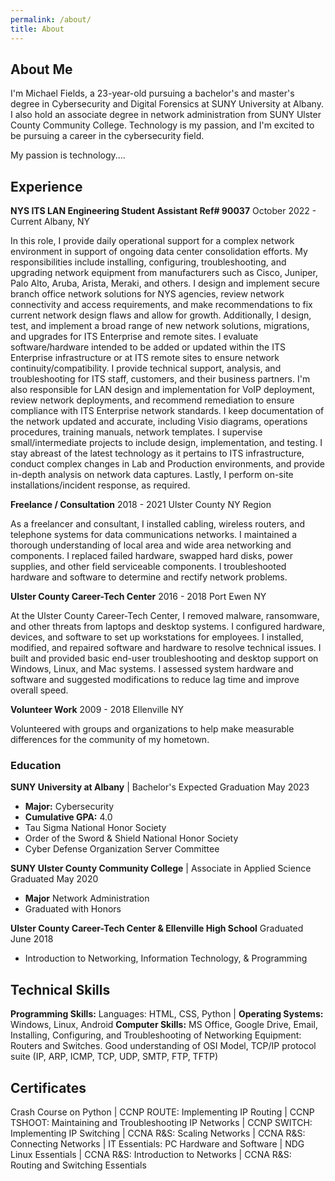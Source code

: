 ```yaml
---
permalink: /about/
title: About
---
```

## About Me

I'm Michael Fields, a 23-year-old pursuing a bachelor's and master's degree in Cybersecurity and Digital Forensics at SUNY University at Albany. I also hold an associate degree in network administration from SUNY Ulster County Community College. Technology is my passion, and I'm excited to be pursuing a career in the cybersecurity field.

My passion is technology....

## Experience

**NYS ITS LAN Engineering Student Assistant Ref# 90037**          October 2022 - Current
Albany, NY

In this role, I provide daily operational support for a complex network environment in support of ongoing data center consolidation efforts. My responsibilities include installing, configuring, troubleshooting, and upgrading network equipment from manufacturers such as Cisco, Juniper, Palo Alto, Aruba, Arista, Meraki, and others. I design and implement secure branch office network solutions for NYS agencies, review network connectivity and access requirements, and make recommendations to fix current network design flaws and allow for growth. Additionally, I design, test, and implement a broad range of new network solutions, migrations, and upgrades for ITS Enterprise and remote sites. I evaluate software/hardware intended to be added or updated within the ITS Enterprise infrastructure or at ITS remote sites to ensure network continuity/compatibility. I provide technical support, analysis, and troubleshooting for ITS staff, customers, and their business partners. I'm also responsible for LAN design and implementation for VoIP deployment, review network deployments, and recommend remediation to ensure compliance with ITS Enterprise network standards. I keep documentation of the network updated and accurate, including Visio diagrams, operations procedures, training manuals, network templates. I supervise small/intermediate projects to include design, implementation, and testing. I stay abreast of the latest technology as it pertains to ITS infrastructure, conduct complex changes in Lab and Production environments, and provide in-depth analysis on network data captures. Lastly, I perform on-site installations/incident response, as required.

**Freelance / Consultation**      2018 - 2021
Ulster County NY Region

As a freelancer and consultant, I installed cabling, wireless routers, and telephone systems for data communications networks. I maintained a thorough understanding of local area and wide area networking and components. I replaced failed hardware, swapped hard disks, power supplies, and other field serviceable components. I troubleshooted hardware and software to determine and rectify network problems.

**Ulster County Career-Tech Center**      2016 - 2018
Port Ewen NY

At the Ulster County Career-Tech Center, I removed malware, ransomware, and other threats from laptops and desktop systems. I configured hardware, devices, and software to set up workstations for employees. I installed, modified, and repaired software and hardware to resolve technical issues. I built and provided basic end-user troubleshooting and desktop support on Windows, Linux, and Mac systems. I assessed system hardware and software and suggested modifications to reduce lag time and improve overall speed.

**Volunteer Work**      2009 - 2018
Ellenville NY

Volunteered with groups and organizations to help make measurable differences for the community of my hometown.

### Education

**SUNY University at Albany** | Bachelor's                                                                     Expected Graduation May 2023

* **Major:** Cybersecurity
* **Cumulative GPA:** 4.0
* Tau Sigma National Honor Society
* Order of the Sword & Shield National Honor Society
* Cyber Defense Organization Server Committee

**SUNY Ulster County Community College** | Associate in Applied Science                                Graduated May 2020

* **Major** Network Administration
* Graduated with Honors

**Ulster County Career-Tech Center & Ellenville High School**                                                   Graduated June 2018  

* Introduction to Networking, Information Technology, & Programming

## Technical Skills

**Programming Skills:** Languages: HTML, CSS, Python | **Operating Systems:** Windows, Linux, Android
**Computer Skills:** MS Office, Google Drive, Email, Installing, Configuring, and Troubleshooting of Networking Equipment: Routers and Switches. Good understanding of OSI Model, TCP/IP protocol suite (IP, ARP, ICMP, TCP, UDP, SMTP, FTP, TFTP)

## Certificates

Crash Course on Python | CCNP ROUTE: Implementing IP Routing | CCNP TSHOOT: Maintaining and Troubleshooting IP Networks | CCNP SWITCH: Implementing IP Switching | CCNA R&S: Scaling Networks | CCNA R&S: Connecting Networks | IT Essentials: PC Hardware and Software | NDG Linux Essentials | CCNA R&S: Introduction to Networks | CCNA R&S: Routing and Switching Essentials
